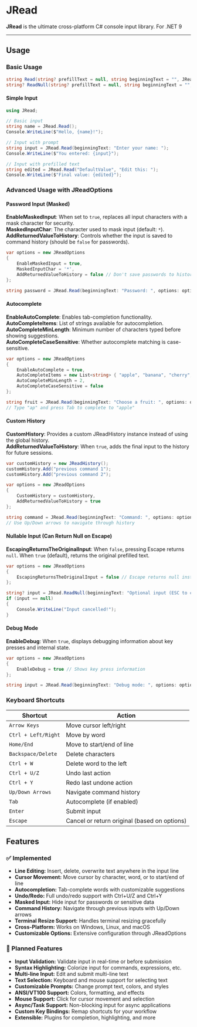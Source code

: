 # JRead

**JRead** is the ultimate cross-platform C# console input library. For .NET 9

---

## Usage

### Basic Usage

```csharp
string Read(string? prefillText = null, string beginningText = "", JReadOptions? options = null)
string? ReadNull(string? prefillText = null, string beginningText = "", JReadOptions? options = null)
```

#### Simple Input
```csharp
using JRead;

// Basic input
string name = JRead.Read();
Console.WriteLine($"Hello, {name}!");

// Input with prompt
string input = JRead.Read(beginningText: "Enter your name: ");
Console.WriteLine($"You entered: {input}");

// Input with prefilled text
string edited = JRead.Read("DefaultValue", "Edit this: ");
Console.WriteLine($"Final value: {edited}");
```

### Advanced Usage with JReadOptions

#### Password Input (Masked)

**EnableMaskedInput**: When set to `true`, replaces all input characters with a mask character for security.  
**MaskedInputChar**: The character used to mask input (default: `*`).  
**AddReturnedValueToHistory**: Controls whether the input is saved to command history (should be `false` for passwords).

```csharp
var options = new JReadOptions
{
    EnableMaskedInput = true,
    MaskedInputChar = '*',
    AddReturnedValueToHistory = false // Don't save passwords to history
};

string password = JRead.Read(beginningText: "Password: ", options: options);
```

#### Autocomplete

**EnableAutoComplete**: Enables tab-completion functionality.  
**AutoCompleteItems**: List of strings available for autocompletion.  
**AutoCompleteMinLength**: Minimum number of characters typed before showing suggestions.  
**AutoCompleteCaseSensitive**: Whether autocomplete matching is case-sensitive.

```csharp
var options = new JReadOptions
{
    EnableAutoComplete = true,
    AutoCompleteItems = new List<string> { "apple", "banana", "cherry", "date" },
    AutoCompleteMinLength = 2,
    AutoCompleteCaseSensitive = false
};

string fruit = JRead.Read(beginningText: "Choose a fruit: ", options: options);
// Type "ap" and press Tab to complete to "apple"
```

#### Custom History

**CustomHistory**: Provides a custom JReadHistory instance instead of using the global history.  
**AddReturnedValueToHistory**: When `true`, adds the final input to the history for future sessions.

```csharp
var customHistory = new JReadHistory();
customHistory.Add("previous command 1");
customHistory.Add("previous command 2");

var options = new JReadOptions
{
    CustomHistory = customHistory,
    AddReturnedValueToHistory = true
};

string command = JRead.Read(beginningText: "Command: ", options: options);
// Use Up/Down arrows to navigate through history
```

#### Nullable Input (Can Return Null on Escape)

**EscapingReturnsTheOriginalInput**: When `false`, pressing Escape returns `null`. When `true` (default), returns the original prefilled text.

```csharp
var options = new JReadOptions
{
    EscapingReturnsTheOriginalInput = false // Escape returns null instead of original
};

string? input = JRead.ReadNull(beginningText: "Optional input (ESC to cancel): ", options: options);
if (input == null)
{
    Console.WriteLine("Input cancelled!");
}
```

#### Debug Mode

**EnableDebug**: When `true`, displays debugging information about key presses and internal state.

```csharp
var options = new JReadOptions
{
    EnableDebug = true // Shows key press information
};

string input = JRead.Read(beginningText: "Debug mode: ", options: options);
```

### Keyboard Shortcuts

| Shortcut | Action |
|----------|--------|
| `Arrow Keys` | Move cursor left/right |
| `Ctrl + Left/Right` | Move by word |
| `Home/End` | Move to start/end of line |
| `Backspace/Delete` | Delete characters |
| `Ctrl + W` | Delete word to the left |
| `Ctrl + U/Z` | Undo last action |
| `Ctrl + Y` | Redo last undone action |
| `Up/Down Arrows` | Navigate command history |
| `Tab` | Autocomplete (if enabled) |
| `Enter` | Submit input |
| `Escape` | Cancel or return original (based on options) |


## Features

### ✅ Implemented

- **Line Editing:** Insert, delete, overwrite text anywhere in the input line
- **Cursor Movement:** Move cursor by character, word, or to start/end of line
- **Autocompletion:** Tab-complete words with customizable suggestions
- **Undo/Redo:** Full undo/redo support with Ctrl+U/Z and Ctrl+Y
- **Masked Input:** Hide input for passwords or sensitive data
- **Command History:** Navigate through previous inputs with Up/Down arrows
- **Terminal Resize Support:** Handles terminal resizing gracefully
- **Cross-Platform:** Works on Windows, Linux, and macOS
- **Customizable Options:** Extensive configuration through JReadOptions

### 🚧 Planned Features

- **Input Validation:** Validate input in real-time or before submission
- **Syntax Highlighting:** Colorize input for commands, expressions, etc.
- **Multi-line Input:** Edit and submit multi-line text
- **Text Selection:** Keyboard and mouse support for selecting text
- **Customizable Prompts:** Change prompt text, colors, and styles
- **ANSI/VT100 Support:** Colors, formatting, and effects
- **Mouse Support:** Click for cursor movement and selection
- **Async/Task Support:** Non-blocking input for async applications
- **Custom Key Bindings:** Remap shortcuts for your workflow
- **Extensible:** Plugins for completion, highlighting, and more